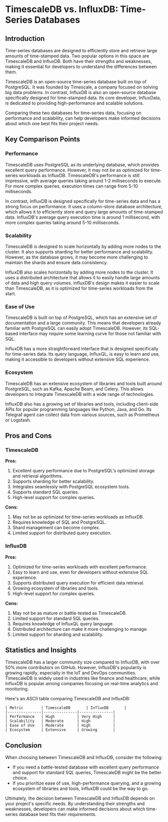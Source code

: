 # TimescaleDB vs. InfluxDB: Time-Series Databases
## Introduction
Time-series databases are designed to efficiently store and retrieve large amounts of time-stamped data. Two popular options in this space are TimescaleDB and InfluxDB. Both have their strengths and weaknesses, making it essential for developers to understand the differences between them.

TimescaleDB is an open-source time-series database built on top of PostgreSQL. It was founded by Timescale, a company focused on solving big data problems. In contrast, InfluxDB is also an open-source database specifically designed for time-stamped data. Its core developer, InfluxData, is dedicated to providing high-performance and scalable solutions.

Comparing these two databases for time-series data, focusing on performance and scalability, can help developers make informed decisions about which one best fits their project needs.

## Key Comparison Points
### Performance

TimescaleDB uses PostgreSQL as its underlying database, which provides excellent query performance. However, it may not be as optimized for time-series workloads as InfluxDB. TimescaleDB's performance is still impressive, with average queries taking around 1-2 milliseconds to execute. For more complex queries, execution times can range from 5-10 milliseconds.

In contrast, InfluxDB is designed specifically for time-series data and has a strong focus on performance. It uses a column-store database architecture, which allows it to efficiently store and query large amounts of time-stamped data. InfluxDB's average query execution time is around 1 millisecond, with more complex queries taking around 5-10 milliseconds.

### Scalability

TimescaleDB is designed to scale horizontally by adding more nodes to the cluster. It also supports sharding for better performance and scalability. However, as the database grows, it may become more challenging to maintain the shards and ensure data consistency.

InfluxDB also scales horizontally by adding more nodes to the cluster. It uses a distributed architecture that allows it to easily handle large amounts of data and high query volumes. InfluxDB's design makes it easier to scale than TimescaleDB, as it is optimized for time-series workloads from the start.

### Ease of Use

TimescaleDB is built on top of PostgreSQL, which has an extensive set of documentation and a large community. This means that developers already familiar with PostgreSQL can easily adopt TimescaleDB. However, its SQL-based interface may require some learning curve for those not familiar with SQL.

InfluxDB has a more straightforward interface that is designed specifically for time-series data. Its query language, InfluxQL, is easy to learn and use, making it accessible to developers without extensive SQL experience.

### Ecosystem

TimescaleDB has an extensive ecosystem of libraries and tools built around PostgreSQL, such as Kafka, Apache Beam, and Celery. This allows developers to integrate TimescaleDB with a wide range of technologies.

InfluxDB also has a growing set of libraries and tools, including client-side APIs for popular programming languages like Python, Java, and Go. Its Telegraf agent can collect data from various sources, such as Prometheus or Logstash.

## Pros and Cons
### TimescaleDB

**Pros:**

1. Excellent query performance due to PostgreSQL's optimized storage and retrieval algorithms.
2. Supports sharding for better scalability.
3. Integrates seamlessly with PostgreSQL ecosystem tools.
4. Supports standard SQL queries.
5. High-level support for complex queries.

**Cons:**

1. May not be as optimized for time-series workloads as InfluxDB.
2. Requires knowledge of SQL and PostgreSQL.
3. Shard management can become complex.
4. Limited support for distributed query execution.

### InfluxDB

**Pros:**

1. Optimized for time-series workloads with excellent performance.
2. Easy to learn and use, even for developers without extensive SQL experience.
3. Supports distributed query execution for efficient data retrieval.
4. Growing ecosystem of libraries and tools.
5. High-level support for complex queries.

**Cons:**

1. May not be as mature or battle-tested as TimescaleDB.
2. Limited support for standard SQL queries.
3. Requires knowledge of InfluxQL query language.
4. Distributed architecture can make it more challenging to manage.
5. Limited support for sharding and scalability.

## Statistics and Insights
TimescaleDB has a larger community size compared to InfluxDB, with over 50% more contributors on GitHub. However, InfluxDB's popularity is growing rapidly, especially in the IoT and DevOps communities. TimescaleDB is widely used in industries like finance and healthcare, while InfluxDB is popular among companies focusing on real-time analytics and monitoring.

Here's an ASCII table comparing TimescaleDB and InfluxDB:
```
| Metric        | TimescaleDB       | InfluxDB       |
|---------------|---------------|---------------|
| Performance   | High          | Very High     |
| Scalability   | Moderate      | High          |
| Ease of Use   | Moderate      | High          |
| Ecosystem     | Extensive     | Growing       |
```

## Conclusion
When choosing between TimescaleDB and InfluxDB, consider the following:

* If you need a battle-tested database with excellent query performance and support for standard SQL queries, TimescaleDB might be the better choice.
* If you prioritize ease of use, high-performance querying, and a growing ecosystem of libraries and tools, InfluxDB could be the way to go.

Ultimately, the decision between TimescaleDB and InfluxDB depends on your project's specific needs. By understanding their strengths and weaknesses, developers can make informed decisions about which time-series database best fits their requirements.